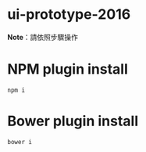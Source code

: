 ui-prototype-2016
=============

**Note**：請依照步驟操作

NPM plugin install
=============

    npm i


Bower plugin install
=============

    bower i